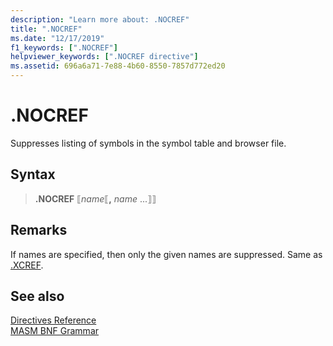 ```yaml
---
description: "Learn more about: .NOCREF"
title: ".NOCREF"
ms.date: "12/17/2019"
f1_keywords: [".NOCREF"]
helpviewer_keywords: [".NOCREF directive"]
ms.assetid: 696a6a71-7e88-4b60-8550-7857d772ed20
---
```

# .NOCREF

Suppresses listing of symbols in the symbol table and browser file.

## Syntax

> **.NOCREF** ⟦*name*⟦__,__ *name* ...⟧⟧

## Remarks

If names are specified, then only the given names are suppressed. Same as [.XCREF](dot-xcref.md).

## See also

[Directives Reference](directives-reference.md)\
[MASM BNF Grammar](masm-bnf-grammar.md)
